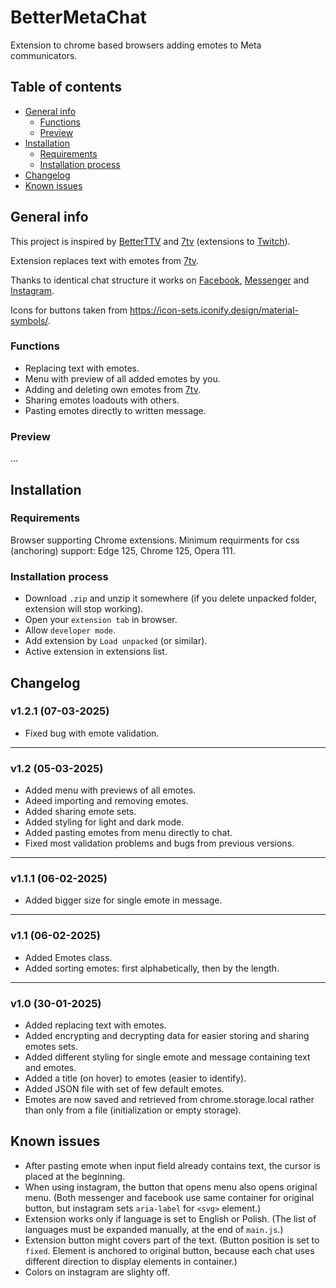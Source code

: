 # BetterMetaChat
Extension to chrome based browsers adding emotes to Meta communicators.

## Table of contents
* [General info](#general-info)
  * [Functions](#functions)
  * [Preview](#preview)
* [Installation](#installation)
  * [Requirements](#requirements)
  * [Installation process](#installation-process)
* [Changelog](#changelog)
* [Known issues](#known-issues)

## General info
This project is inspired by [BetterTTV](https://betterttv.com/) and [7tv](https://7tv.app/) (extensions to [Twitch](https://twitch.tv)).

Extension replaces text with emotes from [7tv](https://7tv.app/).

Thanks to identical chat structure it works on [Facebook](https://facebook.com/), [Messenger](https://messenger.com/) and [Instagram](https://instagram.com/).

Icons for buttons taken from https://icon-sets.iconify.design/material-symbols/.

### Functions
 * Replacing text with emotes.
 * Menu with preview of all added emotes by you.
 * Adding and deleting own emotes from [7tv](https://7tv.app/).
 * Sharing emotes loadouts with others.
 * Pasting emotes directly to written message.

### Preview
...

## Installation
### Requirements
Browser supporting Chrome extensions. Minimum requirments for css (anchoring) support: Edge 125, Chrome 125, Opera 111.

### Installation process
* Download `.zip` and unzip it somewhere (if you delete unpacked folder, extension will stop working).
* Open your `extension tab` in browser.
* Allow `developer mode`.
* Add extension by `Load unpacked` (or similar).
* Active extension in extensions list.

## Changelog
### v1.2.1 (07-03-2025)
* Fixed bug with emote validation.

---

### v1.2 (05-03-2025)
* Added menu with previews of all emotes.
* Adeed importing and removing emotes.
* Added sharing emote sets.
* Added styling for light and dark mode.
* Added pasting emotes from menu directly to chat.
* Fixed most validation problems and bugs from previous versions<!-- (added few more)-->.

---

### v1.1.1 (06-02-2025)
 * Added bigger size for single emote in message.

---

### v1.1 (06-02-2025)
 * Added Emotes class.
 * Added sorting emotes: first alphabetically, then by the length.

---

### v1.0 (30-01-2025)
 * Added replacing text with emotes.
 * Added encrypting and decrypting data for easier storing and sharing emotes sets.
 * Added different styling for single emote and message containing text and emotes.
 * Added a title (on hover) to emotes (easier to identify).
 * Added JSON file with set of few default emotes.
 * Emotes are now saved and retrieved from chrome.storage.local rather than only from a file (initialization or empty storage).

## Known issues
 * After pasting emote when input field already contains text, the cursor is placed at the beginning.
 * When using instagram, the button that opens menu also opens original menu. (Both messenger and facebook use same container for original button, but instagram sets `aria-label` for `<svg>` element.)
 * Extension works only if language is set to English or Polish. (The list of languages ​​must be expanded manually, at the end of `main.js`.)
 * Extension button might covers part of the text. (Button position is set to `fixed`. Element is anchored to original button, because each chat uses different direction to display elements in container.)
 * Colors on instagram are slighty off.

